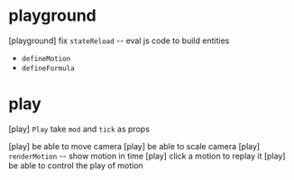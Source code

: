 # playground

[playground] fix `stateReload` -- eval js code to build entities

- `defineMotion`
- `defineFormula`

# play

[play] `Play` take `mod` and `tick` as props

[play] be able to move camera
[play] be able to scale camera
[play] `renderMotion` -- show motion in time
[play] click a motion to replay it
[play] be able to control the play of motion
